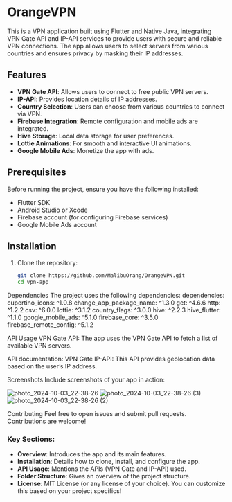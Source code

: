 # OrangeVPN

This is a VPN application built using Flutter and Native Java, integrating VPN Gate API and IP-API services to provide users with secure and reliable VPN connections. The app allows users to select servers from various countries and ensures privacy by masking their IP addresses.

## Features

- **VPN Gate API**: Allows users to connect to free public VPN servers.
- **IP-API**: Provides location details of IP addresses.
- **Country Selection**: Users can choose from various countries to connect via VPN.
- **Firebase Integration**: Remote configuration and mobile ads are integrated.
- **Hive Storage**: Local data storage for user preferences.
- **Lottie Animations**: For smooth and interactive UI animations.
- **Google Mobile Ads**: Monetize the app with ads.

## Prerequisites

Before running the project, ensure you have the following installed:

- Flutter SDK
- Android Studio or Xcode
- Firebase account (for configuring Firebase services)
- Google Mobile Ads account

## Installation

1. Clone the repository:
   ```bash
   git clone https://github.com/MalibuOrang/OrangeVPN.git
   cd vpn-app

Dependencies
The project uses the following dependencies:
dependencies:
  cupertino_icons: ^1.0.8
  change_app_package_name: ^1.3.0
  get: ^4.6.6
  http: ^1.2.2
  csv: ^6.0.0
  lottie: ^3.1.2
  country_flags: ^3.0.0
  hive: ^2.2.3
  hive_flutter: ^1.1.0
  google_mobile_ads: ^5.1.0
  firebase_core: ^3.5.0
  firebase_remote_config: ^5.1.2

API Usage
VPN Gate API: The app uses the VPN Gate API to fetch a list of available VPN servers.

API documentation: VPN Gate
IP-API: This API provides geolocation data based on the user’s IP address.

Screenshots
Include screenshots of your app in action: 

![photo_2024-10-03_22-38-26](https://github.com/user-attachments/assets/841001c9-fc7d-4afd-98be-a27041fb1d7c)
![photo_2024-10-03_22-38-26 (3)](https://github.com/user-attachments/assets/1116b409-4d48-4579-8159-d06d540ef7b2)
![photo_2024-10-03_22-38-26 (2)](https://github.com/user-attachments/assets/bca33bf8-16c7-44d3-8b34-6868362dcce2)

Contributing
Feel free to open issues and submit pull requests. Contributions are welcome!

### Key Sections:

- **Overview**: Introduces the app and its main features.
- **Installation**: Details how to clone, install, and configure the app.
- **API Usage**: Mentions the APIs (VPN Gate and IP-API) used.
- **Folder Structure**: Gives an overview of the project structure.
- **License**: MIT License (or any license of your choice).
You can customize this based on your project specifics!
